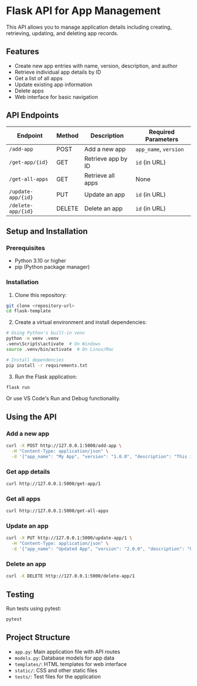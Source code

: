 # Flask API for App Management

This API allows you to manage application details including creating, retrieving, updating, and deleting app records.

## Features

- Create new app entries with name, version, description, and author
- Retrieve individual app details by ID
- Get a list of all apps
- Update existing app information
- Delete apps
- Web interface for basic navigation

## API Endpoints

| Endpoint | Method | Description | Required Parameters |
|----------|--------|-------------|---------------------|
| `/add-app` | POST | Add a new app | `app_name`, `version` |
| `/get-app/{id}` | GET | Retrieve app by ID | `id` (in URL) |
| `/get-all-apps` | GET | Retrieve all apps | None |
| `/update-app/{id}` | PUT | Update an app | `id` (in URL) |
| `/delete-app/{id}` | DELETE | Delete an app | `id` (in URL) |

## Setup and Installation

### Prerequisites

- Python 3.10 or higher
- pip (Python package manager)

### Installation

1. Clone this repository:
```bash
git clone <repository-url>
cd flask-template
```

2. Create a virtual environment and install dependencies:
```bash
# Using Python's built-in venv
python -m venv .venv
.venv\Scripts\activate  # On Windows
source .venv/bin/activate  # On Linux/Mac

# Install dependencies
pip install -r requirements.txt
```

3. Run the Flask application:
```bash
flask run
```
Or use VS Code's Run and Debug functionality.

## Using the API

### Add a new app
```bash
curl -X POST http://127.0.0.1:5000/add-app \
  -H "Content-Type: application/json" \
  -d '{"app_name": "My App", "version": "1.0.0", "description": "This is my app"}'
```

### Get app details
```bash
curl http://127.0.0.1:5000/get-app/1
```

### Get all apps
```bash
curl http://127.0.0.1:5000/get-all-apps
```

### Update an app
```bash
curl -X PUT http://127.0.0.1:5000/update-app/1 \
  -H "Content-Type: application/json" \
  -d '{"app_name": "Updated App", "version": "2.0.0", "description": "Updated description"}'
```

### Delete an app
```bash
curl -X DELETE http://127.0.0.1:5000/delete-app/1
```

## Testing

Run tests using pytest:
```bash
pytest
```

## Project Structure

- `app.py`: Main application file with API routes
- `models.py`: Database models for app data
- `templates/`: HTML templates for web interface
- `static/`: CSS and other static files
- `tests/`: Test files for the application
